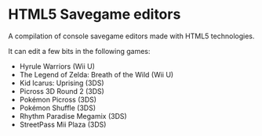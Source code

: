 # HTML5 Savegame editors
A compilation of console savegame editors made with HTML5 technologies.

It can edit a few bits in the following games:
 * Hyrule Warriors (Wii U)
 * The Legend of Zelda: Breath of the Wild (Wii U)
 * Kid Icarus: Uprising (3DS)
 * Picross 3D Round 2 (3DS)
 * Pokémon Picross (3DS)
 * Pokémon Shuffle (3DS)
 * Rhythm Paradise Megamix (3DS)
 * StreetPass Mii Plaza (3DS)
